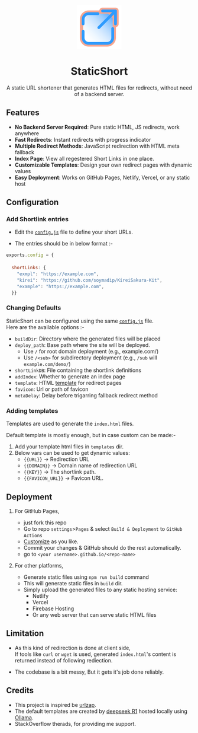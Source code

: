 <div align="center">
  <img 
    src="Assets/icon.png" 
    width=120 
    alt="static-short"
  >
  <h1>StaticShort</h1>
  <p>A static URL shortener that generates HTML files for redirects, without need of a backend server.</p>
</div>

## Features

- **No Backend Server Required**: Pure static HTML, JS redirects, work anywhere
- **Fast Redirects**: Instant redirects with progress indicator
- **Multiple Redirect Methods**: JavaScript redirection with HTML meta fallback
- **Index Page**: View all regestered Short Links in one place.
- **Customizable Templates**: Design your own redirect pages with dynamic values 
- **Easy Deployment**: Works on GitHub Pages, Netlify, Vercel, or any static host


## Configuration


### Add Shortlink entries

- Edit the [`config.js`](./config.js) file to define your short URLs.

- The entries should be in below format :-
```js
exports.config = {

  shortLinks: {
    "exmpl": "https://example.com",
    "kirei": "https://github.com/soymadip/KireiSakura-Kit",
    "example": "https://example.com",
  }}
  ```

### Changing Defaults

StaticShort can be configured using the same [`config.js`](./config.js) file.<br> 
Here are the available options :-

- `buildDir`: Directory where the generated files will be placed
- `deploy_path`: Base path where the site will be deployed.
    - Use `/` for root domain deployment (e.g., example.com/)
    - Use `/<sub>` for subdirectory deployment (e.g., `/sub` will `example.com/demo/`)
- `shortLinkDB`: File containing the shortlink definitions
- `addIndex`: Whether to generate an index page
- `template`: HTML [template](#adding-templates) for redirect pages
- `favicon`: Url or path of favicon
- `metaDelay`: Delay before trigarring fallback redirect method


### Adding templates

Templates are used to generate the `index.html` files. 

Default template is mostly enough, but in case custom can be made:-

1. Add your template html files in `templates` dir.
2. Below vars can be used to get dynamic values:
   - `{{URL}}` -> Redirection URL
   - `{{DOMAIN}}` -> Domain name of redirection URL
   - `{{KEY}}` -> The shortlink path.
   - `{{FAVICON_URL}}` -> Favicon URL.


## Deployment

1. For GitHub Pages, 
    - just fork this repo
    - Go to repo `settings`>`Pages` & select `Build & Deployment` to `GitHub Actions`
    - [Customize](#configuration) as you like.
    - Commit your changes & GitHub should do the rest automatically.
    - go to `<your username>.github.io/<repo-name>`

2. For other platforms, 
    - Generate static files using `npm run build` command
    - This will generate static files in `build` dir.
    - Simply upload the generated files to any static hosting service:
        - Netlify
        - Vercel
        - Firebase Hosting
        - Or any web server that can serve static HTML files


## Limitation

- As this kind of redirection is done at client side,<br>
  If tools like `curl` or `wget` is used, generated `index.html`'s content is returned instead of following rediection.

- The codebase is a bit messy, But it gets it's job done reliably.


## Credits

- This project is inspired be [urlzap](https://github.com/brunoluiz/urlzap).
- The default templates are created by [deepseek R1](https://www.deepseek.com/) hosted locally using [Ollama](https://ollama.com/library/deepseek-r1).
- StackOverflow therads, for providing me support.
